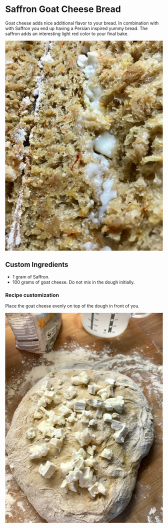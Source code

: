 # Saffron Goat Cheese Bread

Goat cheese adds nice additional flavor to your bread. In combination with
with Saffron you end up having a Persian inspired yummy bread. The saffron
adds an interesting light red color to your final bake.

![The final bread](../../images/saffron-goat-cheese-crumb.jpg)

## Custom Ingredients

- 1 gram of Saffron.
- 100 grams of goat cheese. Do not mix in the dough initially.

### Recipe customization

Place the goat cheese evenly on top of the dough in front of you.

![The dough in front you with the goat cheese placed on top](../../images/saffron-goat-cheese-dough.jpg)
